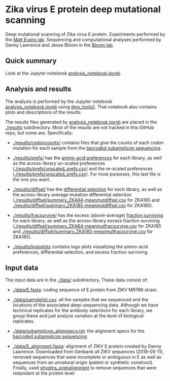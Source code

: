# Zika virus E protein deep mutational scanning
Deep mutational scanning of Zika virus E protein.
Experiments performed by the [Matt Evans lab](http://labs.icahn.mssm.edu/evanslab/).
Sequencing and computational analyses performed by Danny Lawrence and Jesse Bloom in the [Bloom lab](https://research.fhcrc.org/bloom/en.html).

## Quick summary
Look at the Jupyter notebook [analysis_notebook.ipynb](analysis_notebook.ipynb).

## Analysis and results
The analysis is performed by the Jupyter notebook [analysis_notebook.ipynb](analysis_notebook.ipynb) using [dms_tools2](https://jbloomlab.github.io/dms_tools2/).
That notebook also contains plots and descriptions of the results.

The results files generated by [analysis_notebook.ipynb](analysis_notebook.ipynb) are placed in the [./results](results) subdirectory.
Most of the results are not tracked in this GitHub repo, but some are.
Specifically:

  - [./results/codoncounts/](results/codoncounts) contains files that give the counts of each codon mutation for each sample from the [barcoded subamplicon sequencing](https://jbloomlab.github.io/dms_tools2/bcsubamp.html).

  - [./results/prefs/](results/prefs) has the [amino-acid preferences](https://jbloomlab.github.io/dms_tools2/prefs.html) for each library, as well as the across-library un-scaled preferences ([./results/prefs/unscaled_prefs.csv](results/prefs/unscaled_prefs.csv)) and the re-scaled preferences ([./results/prefs/unscaled_prefs.csv](results/prefs/unscaled_prefs.csv)). For most purposes, this last file is the one you want.

  - [./results/diffsel/](results/diffsel) has the [differential selection](https://jbloomlab.github.io/dms_tools2/diffsel.html) for each library, as well as the across-library average mutation differential selection ([./results/diffsel/summary_ZKA64-meanmutdiffsel.csv](results/diffsel/summary_ZKA64-meanmutdiffsel.csv) for ZKA185 and [./results/diffsel/summary_ZKA185-meanmutdiffsel.csv](results/diffsel/summary_ZKA185-meanmutdiffsel.csv) for ZKA185).

  - [./results/fracsurvive/](results/fracsurvive) has the excess (above-average) [fraction surviving](https://jbloomlab.github.io/dms_tools2/fracsurvive.html) for each library, as well as the across-library excess fraction surviving ([./results/diffsel/summary_ZKA64-meanmutfracsurvive.csv](results/diffsel/summary_ZKA64-meanmutfracsurvive.csv) for ZKA185 and [./results/diffsel/summary_ZKA185-meanmutfracsurvive.csv](results/diffsel/summary_ZKA185-meanmutfracsurvive.csv) for ZKA185).

  - [./results/logoplots](results/logoplots) contains logo plots visualizing the amino-acid preferences, differential selection, and excess fraction surviving.

## Input data
The input data are in the [./data/](data) subdirectory. 
These data consist of:

 - [./data/E.fasta](data/E.fasta): coding sequence of E protein from ZIKV MR766 strain.

 - [./data/samplelist.csv](data/samplelist.csv): all the samples that we sequenced and the locations of the associated deep-sequencing data. Although we have technical replicates for the antibody selections for each library, we group these and just analyze variation at the level of biological replicates.

 - [./data/subamplicon_alignspecs.txt](./data/subamplicon_alignspecs.txt): the alignment specs for the [barcoded subamplicon sequencing](https://jbloomlab.github.io/dms_tools2/bcsubamp.html).

 - [./data/E_alignment.fasta](data/E_alignment.fasta): alignment of ZIKV E protein created by Danny Lawrence. Downloaded from Genbank all ZIKV sequences (2018-05-11), removed sequences that were incomplete or ambiguous in E as well as sequences from an unnatural origin (patent or synthetic construct). Finally, used [phydms_prepalignment](http://jbloomlab.github.io/phydms/phydms_prepalignment.html) to remove sequences that were redundant at the protein level.
